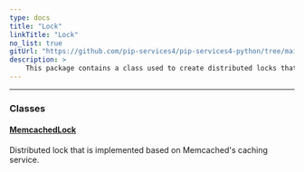 ```yaml
---
type: docs
title: "Lock"
linkTitle: "Lock"
no_list: true
gitUrl: "https://github.com/pip-services4/pip-services4-python/tree/main/pip-services4-memcached-python"
description: >
    This package contains a class used to create distributed locks that are implemented based on Memcached's caching service.
---
```

---

<div class="module-body"> 


### Classes

#### [MemcachedLock](memcached_lock)
Distributed lock that is implemented based on Memcached's caching service.

</div>

